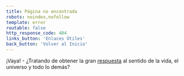 ```yaml
---
title: Página no encontrada
robots: noindex,nofollow
template: error
routable: false
http_response_code: 404
links_button: 'Enlaces Útiles'
back_button: 'Volver al Inicio'
---
```

¡Vaya! - ¿Tratando de obtener la gran <a target="_blank" href="https://en.wikipedia.org/wiki/42_%28number%29"><u>respuesta</u></a> al sentido de la vida, el universo y todo lo demás?
